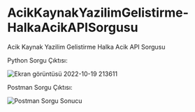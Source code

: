 # AcikKaynakYazilimGelistirme-HalkaAcikAPISorgusu
Acik Kaynak Yazilim Gelistirme Halka Acik API Sorgusu

Python Sorgu Çıktısı:

![Ekran görüntüsü 2022-10-19 213611](https://user-images.githubusercontent.com/100219838/196776462-bbe4564f-c0bc-436d-9956-43b8b6fa53bf.png)

Postman Sorgu Çıktısı:

![Postman Sorgu Sonucu](https://user-images.githubusercontent.com/100219838/196776702-a9e5b6b4-f329-44af-b1db-51894248ad20.png)


